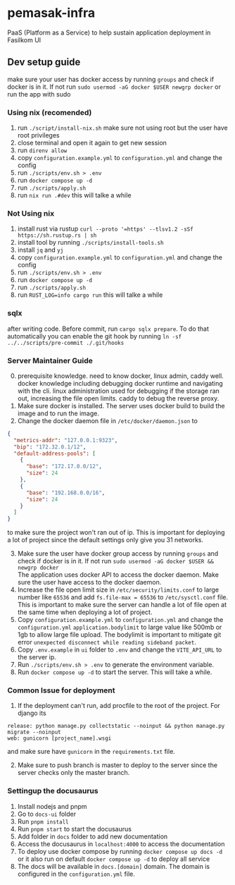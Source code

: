 # pemasak-infra

PaaS (Platform as a Service) to help sustain application deployment in Fasilkom UI

## Dev setup guide

make sure your user has docker access by running `groups` and check if docker is in it. If not run `sudo usermod -aG docker $USER newgrp docker` or run the app with sudo

### Using nix (recomended)

1. run `./script/install-nix.sh` make sure not using root but the user have root privileges
2. close terminal and open it again to get new session
3. run `direnv allow`
4. copy `configuration.example.yml` to `configuration.yml` and change the config
5. run `./scripts/env.sh > .env`
6. run `docker compose up -d`
7. run `./scripts/apply.sh`
8. run `nix run .#dev` this will talke a while

### Not Using nix

1. install rust via rustup `curl --proto '=https' --tlsv1.2 -sSf https://sh.rustup.rs | sh`
2. install tool by running `./scripts/install-tools.sh`
3. install `jq` and `yj`
4. copy `configuration.example.yml` to `configuration.yml` and change the config
5. run `./scripts/env.sh > .env`
6. run `docker compose up -d`
7. run `./scripts/apply.sh`
8. run `RUST_LOG=info cargo run` this will talke a while

### sqlx

after writing code. Before commit, run `cargo sqlx prepare`. To do that automatically you can enable the git hook by running `ln -sf ../../scripts/pre-commit ./.git/hooks`

### Server Maintainer Guide

0. prerequisite knowledge. need to know docker, linux admin, caddy well.
   docker knowledge including debugging docker runtime and navigating with the cli.
   linux administration used for debugging if the storage ran out, increasing the file open limits.
   caddy to debug the reverse proxy.
1. Make sure docker is installed. The server uses docker build to build the image and to run the image.
2. Change the docker daemon file in `/etc/docker/daemon.json` to

```json
{
  "metrics-addr": "127.0.0.1:9323",
  "bip": "172.32.0.1/12",
  "default-address-pools": [
    {
      "base": "172.17.0.0/12",
      "size": 24
    },
    {
      "base": "192.168.0.0/16",
      "size": 24
    }
  ]
}
```

to make sure the project won't ran out of ip. This is important for deploying a lot of project since the default settings only give you 31 networks.

3. Make sure the user have docker group access by running `groups` and check if docker is in it. If not run `sudo usermod -aG docker $USER && newgrp docker`  
   The application uses docker API to access the docker daemon. Make sure the user have access to the docker daemon.
4. Increase the file open limit size in `/etc/security/limits.conf` to large number like `65536` and add `fs.file-max = 65536` to `/etc/sysctl.conf` file.  
   This is important to make sure the server can handle a lot of file open at the same time when deploying a lot of project.
5. Copy `configuration.example.yml` to `configuration.yml` and change the `configuration.yml` `application.bodylimit` to large value like 500mb or 1gb to allow large file upload.
   The bodylimit is important to mitigate git error `unexpected disconnect while reading sideband packet`.
6. Copy `.env.example` in `ui` folder to `.env` and change the `VITE_API_URL` to the server ip.
7. Run `./scripts/env.sh > .env` to generate the environment variable.
8. Run `docker compose up -d` to start the server. This will take a while.

### Common Issue for deployment

1. If the deployment can't run, add procfile to the root of the project. For django its

```procfile
release: python manage.py collectstatic --noinput && python manage.py migrate --noinput
web: gunicorn [project_name].wsgi
```

and make sure have `gunicorn` in the `requirements.txt` file.

2. Make sure to push branch is master to deploy to the server since the server checks only the master branch.

### Settingup the docusaurus

1. Install nodejs and pnpm
2. Go to `docs-ui` folder
3. Run `pnpm install`
4. Run `pnpm start` to start the docusaurus
5. Add folder in `docs` folder to add new documentation
6. Access the docusaurus in `localhost:4000` to access the documentation
7. To deploy use docker compose by running `docker compose up docs -d` or it also run on default `docker compose up -d` to deploy all service
8. The docs will be available in `docs.[domain]` domain. The domain is configured in the `configuration.yml` file.
